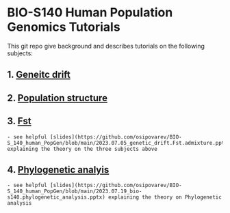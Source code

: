 # BIO-S140 Human Population Genomics Tutorials
 
 This git repo give background and describes tutorials on the following subjects:
 
 ## 1. [Geneitc drift](https://osipovarev.github.io/BIO-S_140_human_PopGen/Genetic_drift_tutorial/guide_genetic_drfit_simulations.html)

 
 ## 2. [Population structure](https://htmlpreview.github.io/?https://github.com/osipovarev/BIO-S_140_human_PopGen/blob/main/Admixture_tutorial/admixture_tutorial.html)
 
 ## 3. [Fst](https://htmlpreview.github.io/?https://github.com/osipovarev/BIO-S_140_human_PopGen/blob/main/Fst_tutorial/Fst_tutorial.html)

	- see helpful [slides](https://github.com/osipovarev/BIO-S_140_human_PopGen/blob/main/2023.07.05_genetic_drift.Fst.admixture.pptx) explaining the theory on the three subjects above

 ## 4. [Phylogenetic analyis](https://github.com/osipovarev/BIO-S_140_human_PopGen/tree/main/Phylogenetic_tutorial)

 	- see helpful [slides](https://github.com/osipovarev/BIO-S_140_human_PopGen/blob/main/2023.07.19_bio-s140.phylogenetic_analysis.pptx) explaining the theory on Phylogenetic analysis